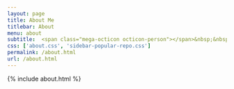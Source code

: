 ```yaml
---
layout: page
title: About Me
titlebar: About
menu: about
subtitle:  <span class="mega-octicon octicon-person"></span>&nbsp;&nbsp; I am a programmer         
css: ['about.css', 'sidebar-popular-repo.css']
permalink: /about.html
url: /about.html
---
```


{% include about.html %}


